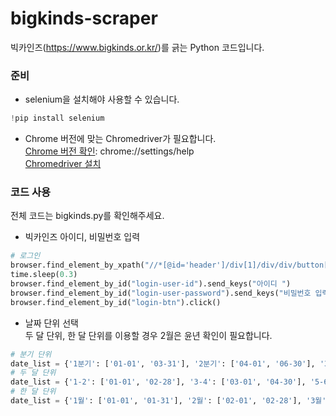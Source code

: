 # bigkinds-scraper
빅카인즈(https://www.bigkinds.or.kr/)를 긁는 Python 코드입니다.

### 준비
+ selenium을 설치해야 사용할 수 있습니다.
```python
!pip install selenium
```

+ Chrome 버전에 맞는 Chromedriver가 필요합니다.   
<a href="chrome://settings/help">Chrome 버전 확인</a>: chrome://settings/help       
<a href="https://chromedriver.chromium.org/downloads">Chromedriver 설치</a>       

### 코드 사용
전체 코드는 bigkinds.py를 확인해주세요.   
+ 빅카인즈 아이디, 비밀번호 입력
```python
# 로그인
browser.find_element_by_xpath("//*[@id='header']/div[1]/div/div/button[1]").click()
time.sleep(0.3)
browser.find_element_by_id("login-user-id").send_keys("아이디 ")
browser.find_element_by_id("login-user-password").send_keys("비밀번호 입력")
browser.find_element_by_id("login-btn").click()
```

+ 날짜 단위 선택   
두 달 단위, 한 달 단위를 이용할 경우 2월은 윤년 확인이 필요합니다.
```python
# 분기 단위
date_list = {'1분기': ['01-01', '03-31'], '2분기': ['04-01', '06-30'], '3분기': ['07-01', '09-30'], '4분기': ['10-01', '12-31']}
# 두 달 단위
date_list = {'1-2': ['01-01', '02-28'], '3-4': ['03-01', '04-30'], '5-6': ['05-01', '06-30'], '7-8': ['07-01', '08-31'], '9-10': ['09-01', '10-31'], '11-12': ['11-01', '12-31']}
# 한 달 단위
date_list = {'1월': ['01-01', '01-31'], '2월': ['02-01', '02-28'], '3월': ['03-01', '03-31'], '4월': ['04-01', '04-30'], '5월': ['05-01', '05-31'], '6월': ['06-01', '06-30'], '7월': ['07-01', '07-31'], '8월': ['08-01', '08-31'], '9월': ['09-01', '09-30'], '10월': ['10-01', '10-31'], '11월': ['11-01', '11-30'], '12월': ['12-01', '12-31']}
```
